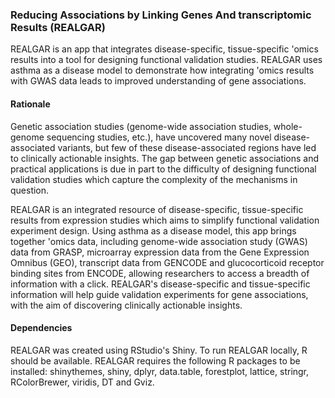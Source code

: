 ### Reducing Associations by Linking Genes And transcriptomic Results (REALGAR)

REALGAR is an app that integrates disease-specific, tissue-specific 'omics results into a tool for designing functional validation studies.  REALGAR uses asthma as a disease model to demonstrate how integrating 'omics results with GWAS data leads to improved understanding of gene associations.

#### Rationale

Genetic association studies (genome-wide association studies, whole-genome sequencing studies, etc.), have uncovered many novel disease-associated variants, but few of these disease-associated regions have led to clinically actionable insights.  The gap between genetic associations and practical applications is due in part to the difficulty of designing functional validation studies which capture the complexity of the mechanisms in question.   

REALGAR is an integrated resource of disease-specific, tissue-specific results from expression studies which aims to simplify functional validation experiment design. Using asthma as a disease model, this app brings together 'omics data, including genome-wide association study (GWAS) data from GRASP, microarray expression data from the Gene Expression Omnibus (GEO), transcript data from GENCODE and glucocorticoid receptor binding sites from ENCODE, allowing researchers to access a breadth of information with a click. REALGAR's disease-specific and tissue-specific information will help guide validation experiments for gene associations, with the aim of discovering clinically actionable insights.

#### Dependencies

REALGAR was created using RStudio's Shiny.  To run REALGAR locally, R should be available.  REALGAR requires the following R packages to be installed: shinythemes, shiny, dplyr, data.table, forestplot, lattice, stringr, RColorBrewer, viridis, DT and Gviz.
